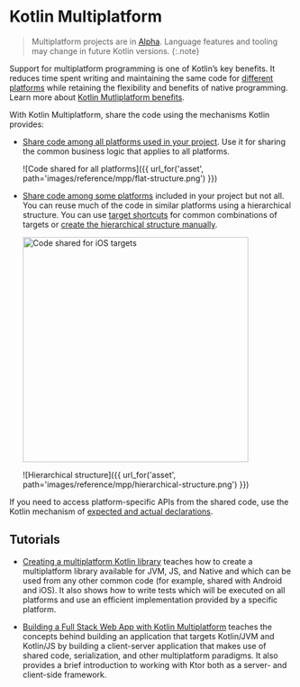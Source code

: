 [//]: # (title: Kotlin Multiplatform)

# Kotlin Multiplatform

> Multiplatform projects are in [Alpha](evolution/components-stability.md). Language features and tooling may change in future Kotlin versions.
{:.note}

Support for multiplatform programming is one of Kotlin’s key benefits. It reduces time spent writing and maintaining the
same code for [different platforms](mpp-supported-platforms.md) while retaining the flexibility and benefits of native programming.
Learn more about [Kotlin Mutliplatform benefits](multiplatform.md).

With Kotlin Multiplatform, share the code using the mechanisms Kotlin provides:

*   [Share code among all platforms used in your project](mpp-share-on-platforms.md#share-code-on-all-platforms). Use it for sharing the common
    business logic that applies to all platforms.

    ![Code shared for all platforms]({{ url_for('asset', path='images/reference/mpp/flat-structure.png') }})

*   [Share code among some platforms](mpp-share-on-platforms.md#share-code-on-similar-platforms) included in your project but not all. You can
    reuse much of the code in similar platforms using a hierarchical structure. You can use [target shortcuts](mpp-share-on-platforms.md#use-target-shortcuts)
    for common combinations of targets or [create the hierarchical structure manually](mpp-share-on-platforms.md#configure-the-hierarchical-structure-manually).

    <img class="img-responsive" src="{{ url_for('asset', path='images/reference/mpp/iosmain-hierarchy.png') }}" alt="Code shared for iOS targets" width="400"/>

    ![Hierarchical structure]({{ url_for('asset', path='images/reference/mpp/hierarchical-structure.png') }})

If you need to access platform-specific APIs from the shared code, use the Kotlin mechanism of [expected and actual
declarations](mpp-connect-to-apis.md).

## Tutorials

* [Creating a multiplatform Kotlin library](/docs/tutorials/mpp/multiplatform-library.md) teaches how to create a multiplatform
  library available for JVM, JS, and Native and which can be used from any other common code (for example, shared with
  Android and iOS). It also shows how to write tests which will be executed on all platforms and use an efficient implementation
  provided by a specific platform.

* [Building a Full Stack Web App with Kotlin Multiplatform](https://play.kotlinlang.org/hands-on/Full%20Stack%20Web%20App%20with%20Kotlin%20Multiplatform/01_Introduction)
  teaches the concepts behind building an application that targets Kotlin/JVM and Kotlin/JS by building a client-server
  application that makes use of shared code, serialization, and other multiplatform paradigms. It also provides a brief
  introduction to working with Ktor both as a server- and client-side framework.
